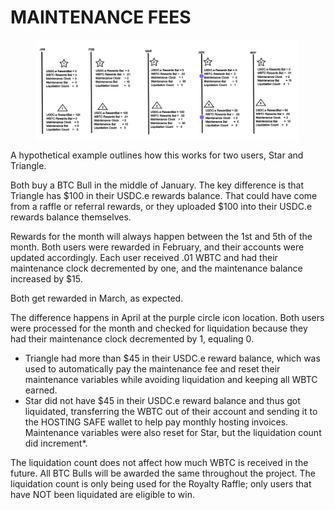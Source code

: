 # MAINTENANCE FEES

<figure><img src="../../../.gitbook/assets/image (1) (3).png" alt=""><figcaption></figcaption></figure>

A hypothetical example outlines how this works for two users, Star and Triangle.

Both buy a BTC Bull in the middle of January. The key difference is that Triangle has $100 in their USDC.e rewards balance. That could have come from a raffle or referral rewards, or they uploaded $100 into their USDC.e rewards balance themselves. &#x20;

Rewards for the month will always happen between the 1st and 5th of the month. Both users were rewarded in February, and their accounts were updated accordingly.  Each user received .01 WBTC and had their maintenance clock decremented by one, and the maintenance balance increased by $15. &#x20;

Both get rewarded in March, as expected.&#x20;

The difference happens in April at the purple circle icon location. Both users were processed for the month and checked for liquidation because they had their maintenance clock decremented by 1, equaling 0.

* Triangle had more than $45 in their USDC.e reward balance, which was used to automatically pay the maintenance fee and reset their maintenance variables while avoiding liquidation and keeping all WBTC earned.  &#x20;
* Star did not have $45 in their USDC.e reward balance and thus got liquidated, transferring the WBTC out of their account and sending it to the HOSTING SAFE wallet to help pay monthly hosting invoices. Maintenance variables were also reset for Star, but the liquidation count did increment\*.&#x20;

The liquidation count does not affect how much WBTC is received in the future. All BTC Bulls will be awarded the same throughout the project. The liquidation count is only being used for the Royalty Raffle; only users that have NOT been liquidated are eligible to win.&#x20;

